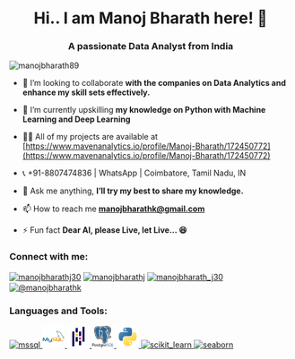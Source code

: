 <h1 align="center">Hi.. I am Manoj Bharath here! 👋 </h1>
<h3 align="center">A passionate Data Analyst from India</h3>

<p align="left"> <img src="https://komarev.com/ghpvc/?username=manojbharath89&label=Profile%20views&color=0e75b6&style=flat" alt="manojbharath89" /> </p>

- 👯 I’m looking to collaborate **with the companies on Data Analytics and enhance my skill sets effectively.**

- 🌱 I’m currently upskilling **my knowledge on Python with Machine Learning and Deep Learning**

- 👨‍💻 All of my projects are available at [https://www.mavenanalytics.io/profile/Manoj-Bharath/172450772](https://www.mavenanalytics.io/profile/Manoj-Bharath/172450772)

- 📞 +91-8807474836 | WhatsApp | Coimbatore, Tamil Nadu, IN

- 💬 Ask me anything, **I’ll try my best to share my knowledge.**

- 📫 How to reach me **manojbharathk@gmail.com**

- ⚡ Fun fact  **Dear AI, please Live, let Live... 😆**

<h3 align="left">Connect with me:</h3>
<p align="left">
<a href="https://linkedin.com/in/manojbharathj30" target="blank"><img align="center" src="https://raw.githubusercontent.com/rahuldkjain/github-profile-readme-generator/master/src/images/icons/Social/linked-in-alt.svg" alt="manojbharathj30" height="30" width="40" /></a>
<a href="https://kaggle.com/manojbharathj" target="blank"><img align="center" src="https://raw.githubusercontent.com/rahuldkjain/github-profile-readme-generator/master/src/images/icons/Social/kaggle.svg" alt="manojbharathj" height="30" width="40" /></a>
<a href="https://instagram.com/manojbharath_j30" target="blank"><img align="center" src="https://raw.githubusercontent.com/rahuldkjain/github-profile-readme-generator/master/src/images/icons/Social/instagram.svg" alt="manojbharath_j30" height="30" width="40" /></a>
<a href="https://medium.com/@manojbharathk" target="blank"><img align="center" src="https://raw.githubusercontent.com/rahuldkjain/github-profile-readme-generator/master/src/images/icons/Social/medium.svg" alt="@manojbharathk" height="30" width="40" /></a>
</p>

<h3 align="left">Languages and Tools:</h3>
<p align="left"> <a href="https://www.microsoft.com/en-us/sql-server" target="_blank" rel="noreferrer"> <img src="https://www.svgrepo.com/show/303229/microsoft-sql-server-logo.svg" alt="mssql" width="40" height="40"/> </a> <a href="https://www.mysql.com/" target="_blank" rel="noreferrer"> <img src="https://raw.githubusercontent.com/devicons/devicon/master/icons/mysql/mysql-original-wordmark.svg" alt="mysql" width="40" height="40"/> </a> <a href="https://pandas.pydata.org/" target="_blank" rel="noreferrer"> <img src="https://raw.githubusercontent.com/devicons/devicon/2ae2a900d2f041da66e950e4d48052658d850630/icons/pandas/pandas-original.svg" alt="pandas" width="40" height="40"/> </a> <a href="https://www.postgresql.org" target="_blank" rel="noreferrer"> <img src="https://raw.githubusercontent.com/devicons/devicon/master/icons/postgresql/postgresql-original-wordmark.svg" alt="postgresql" width="40" height="40"/> </a> <a href="https://www.python.org" target="_blank" rel="noreferrer"> <img src="https://raw.githubusercontent.com/devicons/devicon/master/icons/python/python-original.svg" alt="python" width="40" height="40"/> </a> <a href="https://scikit-learn.org/" target="_blank" rel="noreferrer"> <img src="https://upload.wikimedia.org/wikipedia/commons/0/05/Scikit_learn_logo_small.svg" alt="scikit_learn" width="40" height="40"/> </a> <a href="https://seaborn.pydata.org/" target="_blank" rel="noreferrer"> <img src="https://seaborn.pydata.org/_images/logo-mark-lightbg.svg" alt="seaborn" width="40" height="40"/> </a> </p>

